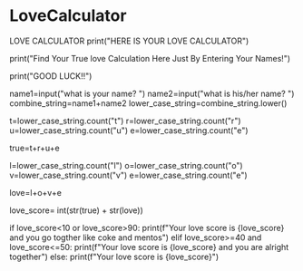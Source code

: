 # LoveCalculator
LOVE CALCULATOR
print("HERE IS YOUR LOVE CALCULATOR")

print("Find Your True love Calculation Here Just By Entering Your Names!")

print("GOOD LUCK!!")


name1=input("what is your name? ")
name2=input("what is his/her name? ")
combine_string=name1+name2
lower_case_string=combine_string.lower()


t=lower_case_string.count("t")
r=lower_case_string.count("r")
u=lower_case_string.count("u")
e=lower_case_string.count("e")

true=t+r+u+e

l=lower_case_string.count("l")
o=lower_case_string.count("o")
v=lower_case_string.count("v")
e=lower_case_string.count("e")

love=l+o+v+e

love_score= int(str(true) + str(love)) 

if love_score<10 or love_score>90:
    print(f"Your love score is {love_score} and you go togther like coke and mentos")
elif love_score>=40 and love_score<=50:
    print(f"Your love score is {love_score} and you are alright together")
else:
    print(f"Your love score is {love_score}")

